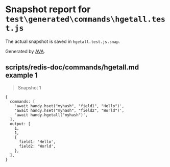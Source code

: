 # Snapshot report for `test\generated\commands\hgetall.test.js`

The actual snapshot is saved in `hgetall.test.js.snap`.

Generated by [AVA](https://ava.li).

## scripts/redis-doc/commands/hgetall.md example 1

> Snapshot 1

    {
      commands: [
        'await handy.hset("myhash", "field1", "Hello")',
        'await handy.hset("myhash", "field2", "World")',
        'await handy.hgetall("myhash")',
      ],
      output: [
        1,
        1,
        {
          field1: 'Hello',
          field2: 'World',
        },
      ],
    }
